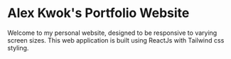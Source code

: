 # Alex Kwok's Portfolio Website

Welcome to my personal website, designed to be responsive to varying screen sizes. This web application is built using ReactJs with Tailwind css styling.  


